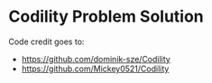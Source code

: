 # Codility Problem Solution

Code credit goes to:
- https://github.com/dominik-sze/Codility
- https://github.com/Mickey0521/Codility